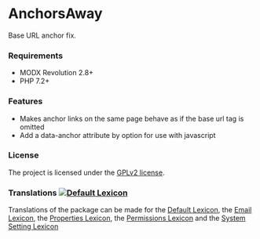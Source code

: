 # AnchorsAway

Base URL anchor fix.

### Requirements

* MODX Revolution 2.8+
* PHP 7.2+

### Features

* Makes anchor links on the same page behave as if the base url tag is omitted
* Add a data-anchor attribute by option for use with javascript

### License

The project is licensed under the [GPLv2 license](https://github.com/Jako/AnchorsAway/LICENSE.md).

### Translations [![Default Lexicon](https://hosted.weblate.org/widget/modx-extras/twofactorx/standard/svg-badge.svg)](https://hosted.weblate.org/projects/modx-extras/twofactorx/)

Translations of the package can be made for the [Default Lexicon](https://hosted.weblate.org/projects/modx-extras/twofactorx/standard/), the [Email Lexicon](https://hosted.weblate.org/projects/modx-extras/twofactorx/email/), the [Properties Lexicon](https://hosted.weblate.org/projects/modx-extras/twofactorx/properties/), the [Permissions Lexicon](https://hosted.weblate.org/projects/modx-extras/twofactorx/permissions/) and the [System Setting Lexicon](https://hosted.weblate.org/projects/modx-extras/twofactorx/system-settings/)

